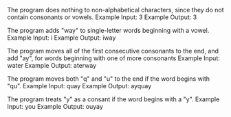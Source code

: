 The program does nothing to non-alphabetical characters, since they do not contain consonants or vowels.
Example Input: 3
Example Output: 3

The program adds "way" to single-letter words beginning with a vowel.
Example Input: i
Example Output: iway

The program moves all of the first consecutive consonants to the end, and add "ay", for words beginning with one of more consonants
Example Input: water
Example Output: aterway

The program moves both "q" and "u" to the end if the word begins with "qu".
Example Input: quay
Example Output: ayquay

The program treats "y" as a consant if the word begins with a "y".
Example Input: you
Example Output: ouyay

